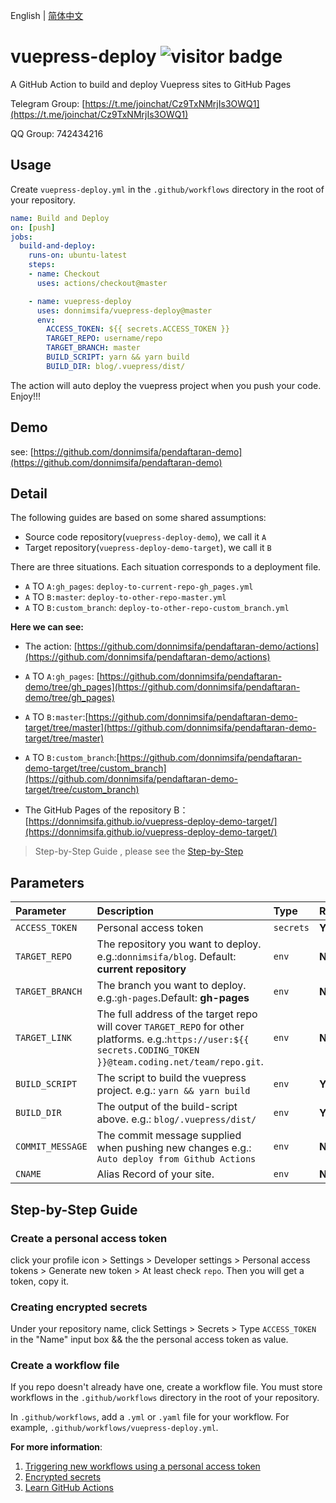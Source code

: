English | [简体中文](./README.zh-CN.md)
# vuepress-deploy ![visitor badge](https://visitor-badge.glitch.me/badge?page_id=donnimsifa.vuepress-deploy)
A GitHub Action to build and deploy Vuepress sites to GitHub Pages

Telegram Group: [https://t.me/joinchat/Cz9TxNMrjIs3OWQ1](https://t.me/joinchat/Cz9TxNMrjIs3OWQ1)

QQ Group: 742434216

## Usage
Create `vuepress-deploy.yml` in the `.github/workflows` directory in the root of your repository.

```yml
name: Build and Deploy
on: [push]
jobs:
  build-and-deploy:
    runs-on: ubuntu-latest
    steps:
    - name: Checkout
      uses: actions/checkout@master

    - name: vuepress-deploy
      uses: donnimsifa/vuepress-deploy@master
      env:
        ACCESS_TOKEN: ${{ secrets.ACCESS_TOKEN }}
        TARGET_REPO: username/repo
        TARGET_BRANCH: master
        BUILD_SCRIPT: yarn && yarn build
        BUILD_DIR: blog/.vuepress/dist/
```

The action will auto deploy the vuepress project when you push your code. Enjoy!!!

## Demo 
see: [https://github.com/donnimsifa/pendaftaran-demo](https://github.com/donnimsifa/pendaftaran-demo)

## Detail

The following guides are based on some shared assumptions:

- Source code repository(`vuepress-deploy-demo`), we call it `A`
- Target repository(`vuepress-deploy-demo-target`), we call it `B`

There are three situations. Each situation corresponds to a deployment file. 

- `A` TO `A:gh_pages`: `deploy-to-current-repo-gh_pages.yml`
- `A` TO `B:master`: `deploy-to-other-repo-master.yml`
- `A` TO `B:custom_branch`: `deploy-to-other-repo-custom_branch.yml`

**Here we can see:**

- The action: [https://github.com/donnimsifa/pendaftaran-demo/actions](https://github.com/donnimsifa/pendaftaran-demo/actions)

- `A` TO `A:gh_pages`: [https://github.com/donnimsifa/pendaftaran-demo/tree/gh_pages](https://github.com/donnimsifa/pendaftaran-demo/tree/gh_pages)

- `A` TO `B:master`:[https://github.com/donnimsifa/pendaftaran-demo-target/tree/master](https://github.com/donnimsifa/pendaftaran-demo-target/tree/master)

- `A` TO `B:custom_branch`:[https://github.com/donnimsifa/pendaftaran-demo-target/tree/custom_branch](https://github.com/donnimsifa/pendaftaran-demo-target/tree/custom_branch)

- The GitHub Pages of the repository B： [https://donnimsifa.github.io/vuepress-deploy-demo-target/](https://donnimsifa.github.io/vuepress-deploy-demo-target/)

> Step-by-Step Guide , please see the [Step-by-Step](#step-by-step-guide)


## Parameters

|  Parameter |  Description | Type | Required
| :------------ | :------------ |:------------ |:------------ |
| `ACCESS_TOKEN` | Personal access token | `secrets`  |  **Yes** |
| `TARGET_REPO` | The repository you want to deploy. e.g.:`donnimsifa/blog`. Default: **current repository** | `env` | **No** |
| `TARGET_BRANCH` | The branch you want to deploy. e.g.:`gh-pages`.Default: **gh-pages** | `env` | **No** |
| `TARGET_LINK` | The full address of the target repo will cover `TARGET_REPO` for other platforms. e.g.:`https://user:${{ secrets.CODING_TOKEN }}@team.coding.net/team/repo.git`. | `env` | **No** |
| `BUILD_SCRIPT` | The script to build the vuepress project. e.g.: `yarn && yarn build` | `env` | **Yes** |
| `BUILD_DIR` | The output of the build-script above. e.g.: `blog/.vuepress/dist/` | `env` | **Yes** |
| `COMMIT_MESSAGE` | The commit message supplied when pushing new changes e.g.: `Auto deploy from Github Actions` | `env` | **No** |
| `CNAME` | Alias Record of your site. | `env` | **No** |


## Step-by-Step Guide

### Create a personal access token

click your profile icon > Settings > Developer settings > Personal access tokens > Generate new token > At least check `repo`. Then you will get a token, copy it.

### Creating encrypted secrets

Under your repository name, click  Settings > Secrets > Type `ACCESS_TOKEN` in the "Name" input box && the the personal access token as value.

### Create a workflow file
If you repo doesn't already have one, create a workflow file. You must store workflows in the `.github/workflows` directory in the root of your repository.

In `.github/workflows`, add a `.yml` or `.yaml` file for your workflow. For example, `.github/workflows/vuepress-deploy.yml`.

**For more information**:

1. [Triggering new workflows using a personal access token](https://docs.github.com/en/actions/reference/events-that-trigger-workflows#triggering-new-workflows-using-a-personal-access-token)
2. [Encrypted secrets](https://docs.github.com/en/actions/reference/encrypted-secrets)
3. [Learn GitHub Actions](https://docs.github.com/en/actions/learn-github-actions)
